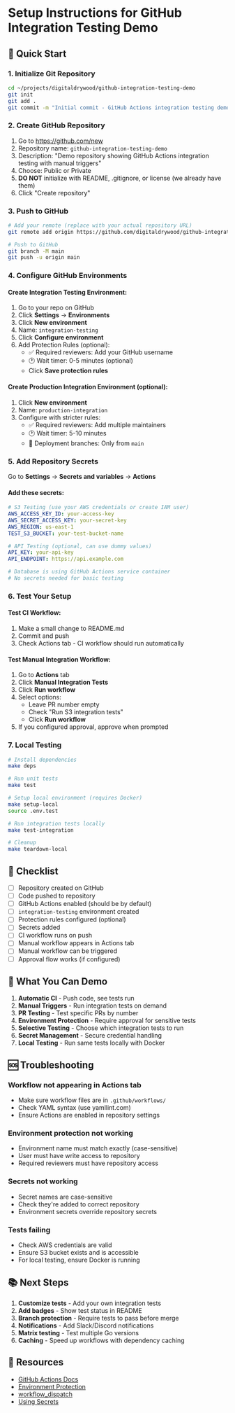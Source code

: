 # Setup Instructions for GitHub Integration Testing Demo

## 🚀 Quick Start

### 1. Initialize Git Repository

```bash
cd ~/projects/digitaldrywood/github-integration-testing-demo
git init
git add .
git commit -m "Initial commit - GitHub Actions integration testing demo"
```

### 2. Create GitHub Repository

1. Go to https://github.com/new
2. Repository name: `github-integration-testing-demo`
3. Description: "Demo repository showing GitHub Actions integration testing with manual triggers"
4. Choose: Public or Private
5. **DO NOT** initialize with README, .gitignore, or license (we already have them)
6. Click "Create repository"

### 3. Push to GitHub

```bash
# Add your remote (replace with your actual repository URL)
git remote add origin https://github.com/digitaldrywood/github-integration-testing-demo.git

# Push to GitHub
git branch -M main
git push -u origin main
```

### 4. Configure GitHub Environments

#### Create Integration Testing Environment:

1. Go to your repo on GitHub
2. Click **Settings** → **Environments**
3. Click **New environment**
4. Name: `integration-testing`
5. Click **Configure environment**
6. Add Protection Rules (optional):
   - ✅ Required reviewers: Add your GitHub username
   - 🕐 Wait timer: 0-5 minutes (optional)
   - Click **Save protection rules**

#### Create Production Integration Environment (optional):

1. Click **New environment**
2. Name: `production-integration`
3. Configure with stricter rules:
   - ✅ Required reviewers: Add multiple maintainers
   - 🕐 Wait timer: 5-10 minutes
   - 🌿 Deployment branches: Only from `main`

### 5. Add Repository Secrets

Go to **Settings** → **Secrets and variables** → **Actions**

#### Add these secrets:

```yaml
# S3 Testing (use your AWS credentials or create IAM user)
AWS_ACCESS_KEY_ID: your-access-key
AWS_SECRET_ACCESS_KEY: your-secret-key
AWS_REGION: us-east-1
TEST_S3_BUCKET: your-test-bucket-name

# API Testing (optional, can use dummy values)
API_KEY: your-api-key
API_ENDPOINT: https://api.example.com

# Database is using GitHub Actions service container
# No secrets needed for basic testing
```

### 6. Test Your Setup

#### Test CI Workflow:
1. Make a small change to README.md
2. Commit and push
3. Check Actions tab - CI workflow should run automatically

#### Test Manual Integration Workflow:
1. Go to **Actions** tab
2. Click **Manual Integration Tests**
3. Click **Run workflow**
4. Select options:
   - Leave PR number empty
   - Check "Run S3 integration tests"
   - Click **Run workflow**
5. If you configured approval, approve when prompted

### 7. Local Testing

```bash
# Install dependencies
make deps

# Run unit tests
make test

# Setup local environment (requires Docker)
make setup-local
source .env.test

# Run integration tests locally
make test-integration

# Cleanup
make teardown-local
```

## 📝 Checklist

- [ ] Repository created on GitHub
- [ ] Code pushed to repository
- [ ] GitHub Actions enabled (should be by default)
- [ ] `integration-testing` environment created
- [ ] Protection rules configured (optional)
- [ ] Secrets added
- [ ] CI workflow runs on push
- [ ] Manual workflow appears in Actions tab
- [ ] Manual workflow can be triggered
- [ ] Approval flow works (if configured)

## 🎯 What You Can Demo

1. **Automatic CI** - Push code, see tests run
2. **Manual Triggers** - Run integration tests on demand
3. **PR Testing** - Test specific PRs by number
4. **Environment Protection** - Require approval for sensitive tests
5. **Selective Testing** - Choose which integration tests to run
6. **Secret Management** - Secure credential handling
7. **Local Testing** - Run same tests locally with Docker

## 🆘 Troubleshooting

### Workflow not appearing in Actions tab
- Make sure workflow files are in `.github/workflows/`
- Check YAML syntax (use yamllint.com)
- Ensure Actions are enabled in repository settings

### Environment protection not working
- Environment name must match exactly (case-sensitive)
- User must have write access to repository
- Required reviewers must have repository access

### Secrets not working
- Secret names are case-sensitive
- Check they're added to correct repository
- Environment secrets override repository secrets

### Tests failing
- Check AWS credentials are valid
- Ensure S3 bucket exists and is accessible
- For local testing, ensure Docker is running

## 📚 Next Steps

1. **Customize tests** - Add your own integration tests
2. **Add badges** - Show test status in README
3. **Branch protection** - Require tests to pass before merge
4. **Notifications** - Add Slack/Discord notifications
5. **Matrix testing** - Test multiple Go versions
6. **Caching** - Speed up workflows with dependency caching

## 🔗 Resources

- [GitHub Actions Docs](https://docs.github.com/actions)
- [Environment Protection](https://docs.github.com/actions/deployment/environments)
- [workflow_dispatch](https://docs.github.com/actions/using-workflows/events-that-trigger-workflows#workflow_dispatch)
- [Using Secrets](https://docs.github.com/actions/security-guides/encrypted-secrets)